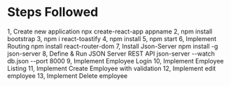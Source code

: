Steps Followed
==================
1,  Create new application
      npx create-react-app appname
2,  npm install bootstrap
3,  npm i react-toastify
4,  npm install
5,  npm start
6,  Implement Routing
      npm install react-router-dom
7,  Install Json-Server
           npm install -g json-server
8,  Define & Run JSON Server REST API
      json-server --watch db.json --port 8000
9,  Implement Employee Login
10, Implement Employee Listing
11, Implement Create Employee with validation
12, Implement edit employee
13, Implement Delete employee
